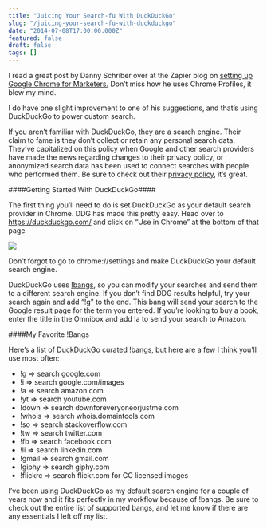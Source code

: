 ```yaml
---
title: "Juicing Your Search-fu With DuckDuckGo"
slug: "/juicing-your-search-fu-with-duckduckgo"
date: "2014-07-08T17:00:00.000Z"
featured: false
draft: false
tags: []
---
```


I read a great post by Danny Schriber over at the Zapier blog on [setting up Google Chrome for Marketers.](https://zapier.com/blog/best-chrome-setup-marketers/) Don’t miss how he uses Chrome Profiles, it blew my mind.

I do have one slight improvement to one of his suggestions, and that’s using DuckDuckGo to power custom search.

If you aren’t familiar with DuckDuckGo, they are a search engine. Their claim to fame is they don’t collect or retain any personal search data. They’ve capitalized on this policy when Google and other search providers have made the news regarding changes to their privacy policy, or anonymized search data has been used to connect searches with people who performed them. Be sure to check out their [privacy policy](https://duckduckgo.com/privacy#s3), it’s great.

####Getting Started With DuckDuckGo####

The first thing you’ll need to do is set DuckDuckGo as your default search provider in Chrome. DDG has made this pretty easy. Head over to https://duckduckgo.com/ and click on “Use in Chrome” at the bottom of that page.

![](http://i.imgur.com/lyH3dH7.png)

Don’t forgot to go to chrome://settings and make DuckDuckGo your default search engine.

DuckDuckGo uses [!bangs](https://duckduckgo.com/bang.html), so you can modify your searches and send them to a different search engine. If you don’t find DDG results helpful, try your search again and add “!g” to the end. This bang will send your search to the Google result page for the term you entered. If you’re looking to buy a book, enter the title in the Omnibox and add !a to send your search to Amazon.

####My Favorite !Bangs

Here’s a list of DuckDuckGo curated !bangs, but here are a few I think you’ll use most often:

* !g => search google.com
* !i => search google.com/images
* !a => search amazon.com
* !yt => search youtube.com
* !down => search downforeveryoneorjustme.com
* !whois => search whois.domaintools.com
* !so => search stackoverflow.com
* !tw => search twitter.com
* !fb => search facebook.com
* !li => search linkedin.com
* !gmail => search gmail.com
* !giphy => search giphy.com
* !flickrc => search flickr.com for CC licensed images

I’ve been using DuckDuckGo as my default search engine for a couple of years now and it fits perfectly in my workflow because of !bangs. Be sure to check out the entire list of supported bangs, and let me know if there are any essentials I left off my list.